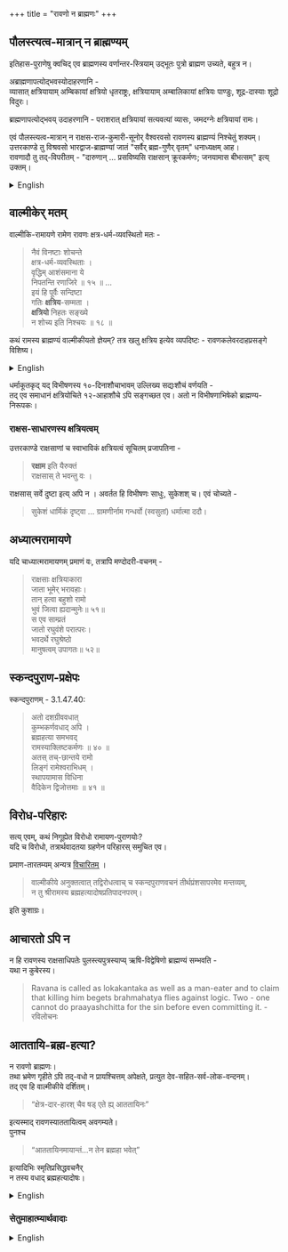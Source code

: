 +++
title = "रावणो न ब्राह्मणः"
+++

## पौलस्त्यत्व-मात्रान् न ब्राह्मण्यम्
इतिहास-पुराणेषु क्वचिद् एव ब्राह्मणस्य वर्णान्तर-स्त्रियाम् उद्भूतः पुत्रो ब्राह्मण उच्यते, बहुत्र न।  

अब्राह्मणापत्योद्भवस्योदाहरणानि -  
व्यासात् क्षत्रियायाम् अम्बिकायां क्षत्रियो धृतराष्ट्रः, क्षत्रियायाम् अम्बालिकायां क्षत्रियः पाण्डुः, शूद्र-दास्याः शूद्रो विदुरः। 

ब्राह्मणापत्योद्भवय् उदाहरणानि - पराशरात् क्षत्रियायां सत्यवत्यां व्यासः, जमदग्नेः क्षत्रियायां रामः। 

एवं पौलस्त्यत्व-मात्रान् न राक्षस-राज-कुमारी-सूनोर् वैश्वरवसो रावणस्य ब्राह्मण्यं निश्चेतुं शक्यम्।  
उत्तरकाण्डे तु विश्रवसो भारद्वाज-ब्राह्मण्यां जातं "सर्वैर् ब्रह्म-गुणैर् वृतम्" धनाध्यक्षम् आह।  
रावणादौ तु तद्-विपरीतम् - "दारुणान् … प्रसविष्यसि राक्षसान् क्रूरकर्मणः; जनयामास बीभत्सम्" इत्य् उक्तम्। 

<details><summary>English</summary>

**Brahminhood from inter-jAti union with a Brahmana male?**

In the Itihasas and Puranas, it is only in some instances that a son born to a Brahmin from a woman of another varna is called a Brahmin; in many places, he is not.

Examples of the birth of non-Brahmin offspring:  
- From Vyasa, the Kshatriya Dhritarashtra was born to the Kshatriya Ambika, the Kshatriya Pandu to the Kshatriya Ambalika, and the Shudra Vidura to a Shudra maid.

Examples of the birth of Brahmin offspring:  
- From Parashara, Vyasa was born to the Kshatriya Satyavati; from Jamadagni, Rama (Parashurama) was born to a Kshatriya woman.

Thus, Ravana's Brahminhood cannot be ascertained merely from his being a descendant of the brAhmaRShi pulastya and a rAxasa princess. However, in the Uttara Kanda, it describes the Lord of Wealth (Kubera), who was born to Vishravas from a Brahmin woman of the Bharadwaja clan, as being "endowed with all brahminical qualities," but nowhere does it say this about Ravana.
</details>


## वाल्मीकेर् मतम्
वाल्मीकि-रामायणे रामेण रावणः क्षत्र-धर्म-व्यवस्थितो मतः -

> नैवं विनष्टाः शोचन्ते  
क्षत्र-धर्म-व्यवस्थिताः ।  
वृद्धिम् आशंसमाना ये  
निपतन्ति रणाजिरे ॥ १५ ॥ …  
इयं हि पूर्वैः सन्दिष्टा  
गतिः **क्षत्रिय**-सम्मता ।  
**क्षत्रियो** निहतः सङ्ख्ये  
न शोच्य इति निश्चयः ॥ १८ ॥

कथं रामस्य ब्राह्मण्यं वाल्मीकीयतो ज्ञेयम्? तत्र खलु क्षत्रिय इत्येव व्यपदिष्टः - रावणकलेवरदाहप्रसङ्गे विशिष्य।  

<details><summary>English</summary>

rAvaNa can't be both a kShatriya and a brAhmaNa at the same time (no specific varNa-change lore). rAma of vAlmIki clearly says "kShatriya", skAnda-purANa says "brAhmaNa". Either twist vAlmIki as per SP and call rAma a liar/ confused person, or understand intent of skAnda-purANa as per vAlmIki - your choice.
</details>

धर्माकूतकृद् यद् विभीषणस्य १०-दिनाशौचाभावम् उल्लिख्य सद्यःशौचं वर्णयति -  
तद् एव समाधानं क्षत्रियोचिते १२-आहाशौचे ऽपि सङ्गच्छत एव।  अतो न विभीषणाभिषेको ब्राह्मण्य-निरूपकः।

### राक्षस-साधारणस्य क्षत्रियत्वम्
उत्तरकाण्डे राक्षसाणां च स्वाभाविकं क्षत्रियत्वं सूचितम् प्रजापतिना - 

> **रक्षाम** इति यैरुक्तं  
राक्षसास् ते भवन्तु वः ।

राक्षसास् सर्वे दुष्टा इत्य् अपि न । अवर्तत हि विभीषणः साधुः, सुकेशश् च। एवं चोच्यते - 

> सुकेशं धार्मिकं दृष्ट्वा … ग्रामणीर्नाम गन्धर्वो (स्वसुतां) धर्मात्मा ददौ। 



## अध्यात्मरामायणे
यदि चाध्यात्मरामायणम् प्रमाणं वः, तत्रापि मण्दोदरी-वचनम् - 

> राक्षसाः क्षत्रियाकारा  
जाता भूमेर् भरावहाः।  
तान् हत्वा बहुशो रामो  
भुवं जित्वा ह्यदान्मुनेः॥ ५१॥  
स एव साम्प्रतं  
जातो रघुवंशे परात्परः।  
भवदर्थे रघुश्रेष्ठो  
मानुषत्वम् उपागतः॥ ५२॥

## स्कन्दपुराण-प्रक्षेपः
स्कन्दपुराणम् - 3.1.47.40: 

> अतो दशग्रीववधात्  
कुम्भकर्णवधाद् अपि ।  
ब्रह्महत्या समभवद्  
रामस्याक्लिष्टकर्मणः ॥ ४० ॥  
> अतस् तच्-छान्तये रामो  
लिङ्गं रामेश्वराभिधम् ।  
स्थापयामास विधिना  
वैदिकेन द्विजोत्तमाः ॥ ४१ ॥

## विरोध-परिहारः
सत्य् एवम्, कथं निगूह्येत विरोधो रामायण-पुराणयोः?  
यदि च विरोधो, तत्रार्थवादतया ग्रहणेन परिहारस् समुचित एव।  

प्रमाण-तारतम्यम् अन्यत्र [विचारितम्](/rAmAyaNam/meta/rAmAkhyAne_parama-pramANam) । 

> वाल्मीकीये अनुक्तत्वात् तद्विरोधत्वाच् च स्कन्दपुराणवचनं तीर्थप्रंशसापरमेव मन्तव्यम्,  
न तु श्रीरामस्य ब्रह्महत्यादोषप्रतिपादनपरम्।

इति कुशाग्रः। 


## आचारतो ऽपि न
न हि रावणस्य राक्षसाधिपतेः पुलस्त्यपुत्रस्याप्य् ऋषि-विद्वेषिणो ब्राह्मण्यं सम्भवति -  
यथा न कुबेरस्य। 

>  Ravana is called as lokakantaka as well as a man-eater  and to claim that killing him begets brahmahatya flies against logic.  Two - one cannot do praayashchitta for the sin before even committing it. - रविलोचनः

## आततायि-ब्रह्म-हत्या?
न रावणो ब्राह्मणः।  
तथा भ्रमेण गृहीते ऽपि तद्-वधो न प्रायश्चित्तम् अपेक्षते, प्रत्युत देव-सहित-सर्व-लोक-वन्दनम्।  
तद् एव हि वाल्मीकीये दर्शितम्। 

> “क्षेत्र-दार-हारश् चैव षड् एते ह्य् आततायिनः” 

इत्यस्माद् रावणस्याततायित्वम् अवगम्यते।  
पुनश्च  

> “आततायिनमायान्तं…न तेन ब्रह्महा भवेत्” 

इत्यादिभिः स्मृतिप्रसिद्धवचनैर्  
न तस्य वधाद् ब्रह्महत्यादोषः।  


<details><summary>English</summary>

> Śrī Rāma did not incur the doṣa of brahmahatyā in killing Rāvaṇa. The evidence from the Dharmaśāstras is simply overwhelming. There is no brahmahatyā in killing an aggressor. Even as purusha, he does not incur the doṣa of brahmahatyā, per the opinion of Baudhayana, Vasishtha, Vyasa, Manu, et al. All great commentators of the Vālmīki-Rāmāyaṇan agree with this position in the case of strī-hatyā regarding the killing of Tāṭakā. Their argument can be applied mutatis mutandis to the case of the killing of Rāvaṇa. - कुशाग्रः
</details>


### सेतुमाहात्म्यार्थवादाः
<details><summary>English</summary>

> Valmiki is THE Pramana for Ramayana, so many distortions and additions to Rama-Katha episodes and story in the Puranas, as per the theological orientations of the Purana writers. Skanda Purana Kshetra Mahatmya (extolling pilgrimage spots) portions add too much exaggerations and hype all the time. Not just Rama's sin of killing Brahmana Ravana, but Krishna's sin of killing uncle Kamsa, and 5-6 more such sins are listed in the Setu Mahatmaya and it is said that expiation for all those sins is through visiting and worshiping at the Setu. - jaTAyuSh
</details>
